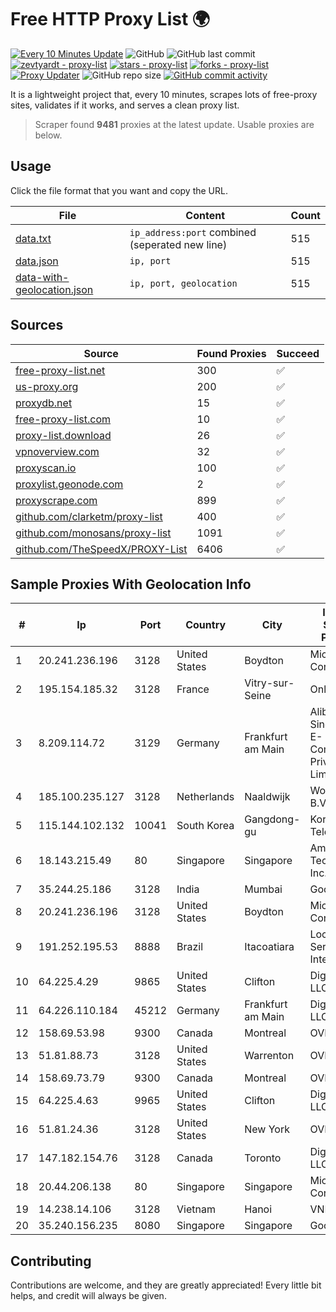 
# Free HTTP Proxy List 🌍

[![Every 10 Minutes Update](https://github.com/mertguvencli/http-proxy-list/actions/workflows/main.yml/badge.svg?branch=main)](https://github.com/mertguvencli/http-proxy-list/actions/workflows/main.yml)
![GitHub](https://img.shields.io/github/license/mertguvencli/http-proxy-list)
![GitHub last commit](https://img.shields.io/github/last-commit/mertguvencli/http-proxy-list)
[![zevtyardt - proxy-list](https://img.shields.io/static/v1?label=zevtyardt&message=proxy-list&color=blue&logo=github)](https://github.com/zevtyardt/proxy-list "Go to GitHub repo")
[![stars - proxy-list](https://img.shields.io/github/stars/zevtyardt/proxy-list?style=social)](https://github.com/zevtyardt/proxy-list)
[![forks - proxy-list](https://img.shields.io/github/forks/zevtyardt/proxy-list?style=social)](https://github.com/zevtyardt/proxy-list)
[![Proxy Updater](https://github.com/zevtyardt/proxy-list/workflows/Proxy%20Updater/badge.svg)](https://github.com/zevtyardt/proxy-list/actions?query=workflow:"Proxy+Updater")
![GitHub repo size](https://img.shields.io/github/repo-size/zevtyardt/proxy-list)
[![GitHub commit activity](https://img.shields.io/github/commit-activity/m/zevtyardt/proxy-list?logo=commits)](https://github.com/zevtyardt/proxy-list/commits/main)

It is a lightweight project that, every 10 minutes, scrapes lots of free-proxy sites, validates if it works, and serves a clean proxy list.

> Scraper found **9481** proxies at the latest update. Usable proxies are below.

## Usage

Click the file format that you want and copy the URL.

|File|Content|Count|
|----|-------|-----|
|[data.txt](https://raw.githubusercontent.com/mertguvencli/http-proxy-list/main/proxy-list/data.txt)|`ip_address:port` combined (seperated new line)|515|
|[data.json](https://raw.githubusercontent.com/mertguvencli/http-proxy-list/main/proxy-list/data.json)|`ip, port`|515|
|[data-with-geolocation.json](https://raw.githubusercontent.com/mertguvencli/http-proxy-list/main/proxy-list/data-with-geolocation.json)|`ip, port, geolocation`|515|

## Sources

|Source|Found Proxies|Succeed|
|------|-------------|-------|
|[free-proxy-list.net](https://free-proxy-list.net)|300|✅|
|[us-proxy.org](https://www.us-proxy.org)|200|✅|
|[proxydb.net](http://proxydb.net)|15|✅|
|[free-proxy-list.com](https://free-proxy-list.com/?page=&port=&type%5B%5D=http&type%5B%5D=https&up_time=0&search=Search)|10|✅|
|[proxy-list.download](https://www.proxy-list.download/HTTP)|26|✅|
|[vpnoverview.com](https://vpnoverview.com/privacy/anonymous-browsing/free-proxy-servers)|32|✅|
|[proxyscan.io](https://www.proxyscan.io)|100|✅|
|[proxylist.geonode.com](https://proxylist.geonode.com/api/proxy-list?limit=300&page=1&sort_by=lastChecked&sort_type=desc&protocols=http,https)|2|✅|
|[proxyscrape.com](https://api.proxyscrape.com/v2/?request=displayproxies&protocol=http&timeout=10000&country=all&ssl=all&anonymity=all)|899|✅|
|[github.com/clarketm/proxy-list](https://raw.githubusercontent.com/clarketm/proxy-list/master/proxy-list-raw.txt)|400|✅|
|[github.com/monosans/proxy-list](https://raw.githubusercontent.com/monosans/proxy-list/main/proxies/http.txt)|1091|✅|
|[github.com/TheSpeedX/PROXY-List](https://raw.githubusercontent.com/TheSpeedX/PROXY-List/master/http.txt)|6406|✅|


## Sample Proxies With Geolocation Info

|#|Ip|Port|Country|City|Internet Service Provider|
|-|--|----|-------|----|-------------------------|
|1|20.241.236.196|3128|United States|Boydton|Microsoft Corporation|
|2|195.154.185.32|3128|France|Vitry-sur-Seine|Online S.A.S.|
|3|8.209.114.72|3129|Germany|Frankfurt am Main|Alibaba.com Singapore E-Commerce Private Limited|
|4|185.100.235.127|3128|Netherlands|Naaldwijk|WorldStream B.V.|
|5|115.144.102.132|10041|South Korea|Gangdong-gu|Korea Telecom|
|6|18.143.215.49|80|Singapore|Singapore|Amazon Technologies Inc.|
|7|35.244.25.186|3128|India|Mumbai|Google LLC|
|8|20.241.236.196|3128|United States|Boydton|Microsoft Corporation|
|9|191.252.195.53|8888|Brazil|Itacoatiara|Locaweb Serviços de Internet S/A|
|10|64.225.4.29|9865|United States|Clifton|DigitalOcean, LLC|
|11|64.226.110.184|45212|Germany|Frankfurt am Main|DigitalOcean, LLC|
|12|158.69.53.98|9300|Canada|Montreal|OVH SAS|
|13|51.81.88.73|3128|United States|Warrenton|OVH US LLC|
|14|158.69.73.79|9300|Canada|Montreal|OVH SAS|
|15|64.225.4.63|9965|United States|Clifton|DigitalOcean, LLC|
|16|51.81.24.36|3128|United States|New York|OVH US LLC|
|17|147.182.154.76|3128|Canada|Toronto|DigitalOcean, LLC|
|18|20.44.206.138|80|Singapore|Singapore|Microsoft Corporation|
|19|14.238.14.106|3128|Vietnam|Hanoi|VNPT|
|20|35.240.156.235|8080|Singapore|Singapore|Google LLC|



## Contributing

Contributions are welcome, and they are greatly appreciated! Every
little bit helps, and credit will always be given.

